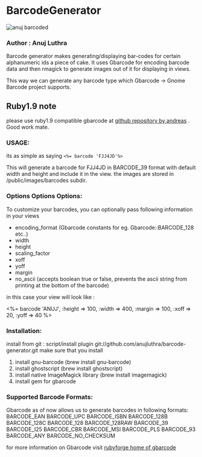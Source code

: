 BarcodeGenerator
================
![anuj barcoded](http://farm2.static.flickr.com/1378/1125817164_6f57adb24a_o.png "sample barcode image")

### Author : Anuj Luthra

Barcode generator makes generating/displaying bar-codes for certain 
alphanumeric ids a piece of cake.
It uses Gbarcode for encoding barcode data and then rmagick to generate 
images out of it for displaying in views.

This way we can generate any barcode type which Gbarcode -> Gnome Barcode project
supports.

## Ruby1.9 note

 please use ruby1.9 compatible gbarcode at [github repository by andreas](http://github.com/ahaller/gbarcode) . Good work mate.

### USAGE:
its as simple as saying 
`<%= barcode 'FJJ4JD'%> `

This will generate a barcode for FJJ4JD in BARCODE_39 format with default width
and height and include it in the view.
the images are stored in /public/images/barcodes subdir.

### Options Options Options:
To customize your barcodes, you can optionally pass following information in your views 

 + encoding_format (Gbarcode constants for eg. Gbarcode::BARCODE_128 etc..)
 + width
 + height
 + scaling_factor
 + xoff
 + yoff
 + margin
 + no_ascii (accepts boolean true or false, prevents the ascii string from printing at the bottom of the barcode)
 
in this case your view will look like :


  <%= barcode 'ANUJ', :height => 100, 
                      :width  => 400,
                      :margin => 100,
                      :xoff   => 20,
		      :yoff   => 40
  %> 


### Installation:
install from git : script/install plugin git://github.com/anujluthra/barcode-generator.git
make sure that you install 
 
 1. install gnu-barcode (brew install gnu-barcode)
 2. install ghostscript (brew install ghostscript)
 3. install native ImageMagick library (brew install imagemagick)
 4. install gem for gbarcode
 

### Supported Barcode Formats:
Gbarcode as of now allows us to generate barcodes in following formats:
        BARCODE_EAN
        BARCODE_UPC
        BARCODE_ISBN
        BARCODE_128B
        BARCODE_128C
        BARCODE_128
        BARCODE_128RAW
        BARCODE_39
        BARCODE_I25
        BARCODE_CBR
        BARCODE_MSI
        BARCODE_PLS
        BARCODE_93
        BARCODE_ANY
        BARCODE_NO_CHECKSUM

for more information on Gbarcode visit [rubyforge home of gbarcode](http://gbarcode.rubyforge.org/rdoc/index.html)

